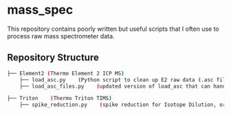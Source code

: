 # mass_spec
This repository contains poorly written but useful scripts that I often use to process raw mass spectrometer data.

## Repository Structure
```bash
├── Element2 (Thermo Element 2 ICP MS)
    ├── load_asc.py    (Python script to clean up E2 raw data (.asc files) into .csv)
    ├── load_asc_files.py    (updated version of load_asc that can handle multiple files)

├── Triton    (Thermo Triton TIMS)
    ├── spike_reduction.py    (spike reduction for Isotope Dilution, or smth)
```